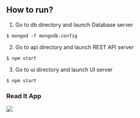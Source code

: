 ## How to run?

1. Go to db directory and launch Database server

```
$ mongod -f mongodb.config
```

2. Go to api directory and launch REST API server

```
$ npm start
```

3. Go to ui directory and launch UI server

```
$ npm start
```

<h3>Read It App</h3>
<img src="https://user-images.githubusercontent.com/107840996/206892314-06dde24c-ec2a-4813-ba41-2780792aa19b.jpg" />
